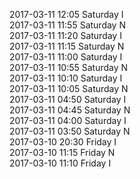 2017-03-11 12:05 Saturday  I  
2017-03-11 11:55 Saturday  N  
2017-03-11 11:20 Saturday  I  
2017-03-11 11:15 Saturday  N  
2017-03-11 11:00 Saturday  I  
2017-03-11 10:55 Saturday  N  
2017-03-11 10:10 Saturday  I  
2017-03-11 10:05 Saturday  N  
2017-03-11 04:50 Saturday  I  
2017-03-11 04:45 Saturday  N  
2017-03-11 04:00 Saturday  I  
2017-03-11 03:50 Saturday  N  
2017-03-10 20:30 Friday  I  
2017-03-10 11:15 Friday  N  
2017-03-10 11:10 Friday  I  
